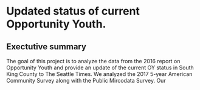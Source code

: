 # Updated status of current Opportunity Youth.


## Exectutive summary

The goal of this project is to analyze the data from the 2016 report on Opportunity Youth and provide an update of the current OY status in South King County to The Seattle Times.  We analyzed the 2017 5-year American Community Survey along with the Public Mircodata Survey.  Our 
